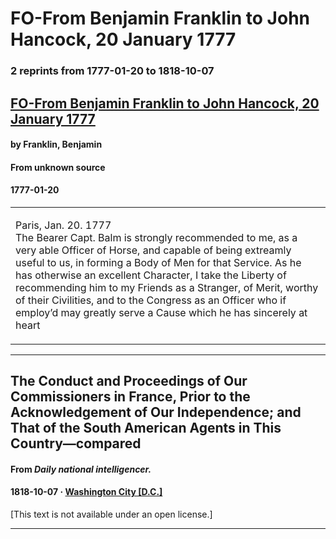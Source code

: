 
# FO-From Benjamin Franklin to John Hancock, 20 January 1777

### 2 reprints from 1777-01-20 to 1818-10-07

## [FO-From Benjamin Franklin to John Hancock, 20 January 1777](https://founders.archives.gov/documents/Franklin/01-23-02-0127)

#### by Franklin, Benjamin

#### From unknown source

#### 1777-01-20

<table style="width: 100%;"><tr><td style="width: 50%">

Paris, Jan. 20. 1777  
The Bearer Capt. Balm is strongly recommended to me, as a very able Officer of Horse, and capable of being extreamly useful to us, in forming a Body of Men for that Service. As he has otherwise an excellent Character, I take the Liberty of recommending him to my Friends as a Stranger, of Merit, worthy of their Civilities, and to the Congress as an Officer who if employ’d may greatly serve a Cause which he has sincerely at heart
</td></tr></table>

---

## The Conduct and Proceedings of Our Commissioners in France, Prior to the Acknowledgement of Our Independence; and That of the South American Agents in This Country—compared

#### From _Daily national intelligencer._

#### 1818-10-07 &middot; [Washington City [D.C.]](http://dbpedia.org/resource/Washington%2C_D.C.)

[This text is not available under an open license.]

---

